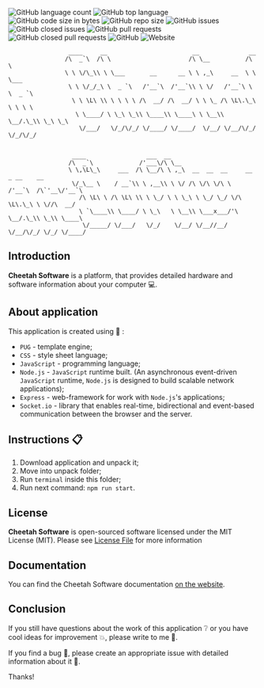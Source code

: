 ![GitHub language count](https://img.shields.io/github/languages/count/CreativeRusBear/Cheetah_Software)
![GitHub top language](https://img.shields.io/github/languages/top/CreativeRusBear/Cheetah_Software)
![GitHub code size in bytes](https://img.shields.io/github/languages/code-size/CreativeRusBear/Cheetah_Software)
![GitHub repo size](https://img.shields.io/github/repo-size/CreativeRusBear/Cheetah_Software)
![GitHub issues](https://img.shields.io/github/issues/CreativeRusBear/Cheetah_Software)
![GitHub closed issues](https://img.shields.io/github/issues-closed/CreativeRusBear/Cheetah_Software)
![GitHub pull requests](https://img.shields.io/github/issues-pr/CreativeRusBear/Cheetah_Software)
![GitHub closed pull requests](https://img.shields.io/github/issues-pr-closed/CreativeRusBear/Cheetah_Software)
![GitHub](https://img.shields.io/github/license/CreativeRusBear/Cheetah_Software)
![Website](https://img.shields.io/website?url=https%3A%2F%2Fcreativerusbear.github.io%2FCheetah_Software%2F)

```
                 ____     __                        __              __
                /\  _`\  /\ \                      /\ \__          /\ \
                \ \ \/\_\\ \ \___       __      __ \ \ ,_\     __  \ \ \___
                 \ \ \/_/_\ \  _ `\   /'__`\  /'__`\\ \ \/   /'__`\ \ \  _ `\
                  \ \ \L\ \\ \ \ \ \ /\  __/ /\  __/ \ \ \_ /\ \L\.\_\ \ \ \ \
                   \ \____/ \ \_\ \_\\ \____\\ \____\ \ \__\\ \__/.\_\\ \_\ \_\
                    \/___/   \/_/\/_/ \/____/ \/____/  \/__/ \/__/\/_/ \/_/\/_/


                  ____                 ___  __
                 /\  _`\             /'___\/\ \__
                 \ \,\L\_\     ___  /\ \__/\ \ ,_\  __  __  __     __     _ __    __
                  \/_\__ \    / __`\\ \ ,__\\ \ \/ /\ \/\ \/\ \  /'__`\  /\`'__\/'__`\
                    /\ \L\ \ /\ \L\ \\ \ \_/ \ \ \_\ \ \_/ \_/ \/\ \L\.\_\ \ \//\  __/
                    \ `\____\\ \____/ \ \_\   \ \__\\ \___x___/'\ \__/.\_\\ \_\\ \____\
                     \/_____/ \/___/   \/_/    \/__/ \/__//__/   \/__/\/_/ \/_/ \/____/

```
## Introduction

**Cheetah Software** is a platform, that provides detailed hardware and software information about your computer :computer:. 


## About application

This application is created using :bookmark_tabs: :
 * `PUG` - template engine;
 * `CSS` - style sheet language;
 * `JavaScript` - programming language;
 * `Node.js` - `JavaScript` runtime built. (An asynchronous event-driven `JavaScript` runtime, `Node.js` is designed to build scalable network applications);
 * `Express` - web-framework for work with `Node.js`'s applications;
 * `Socket.io` - library that enables real-time, bidirectional and event-based communication between the browser and the server.
 
## Instructions :clipboard:

1. Download application and unpack it;
2. Move into unpack folder;
3. Run `terminal` inside this folder;
4. Run next command: `npm run start`.

## License

**Cheetah Software** is open-sourced software licensed under the MIT License (MIT). Please see [License File](LICENSE) for more information

## Documentation

You can find the Cheetah Software documentation [on the website](https://creativerusbear.github.io/Cheetah_Software/).

## Conclusion

If you still have questions about the work of this application :grey_question: or you have cool ideas for improvement :boom:, please write to me :email:.

If you find a bug :bug:, please create an appropriate issue with detailed information about it :speech_balloon:.

Thanks!

